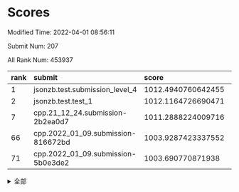 # Scores

Modified Time: 2022-04-01 08:56:11

Submit Num: 207

All Rank Num: 453937

| rank |               submit               |       score        |       sigma        | pk_num |
| :--- | :--------------------------------- | :----------------- | :----------------- | :----- |
| 1    | jsonzb.test.submission_level_4     | 1012.4940760642455 | 0.7789979861677107 | 8772   |
| 2    | jsonzb.test.test_1                 | 1012.1164726690471 | 0.8206493817819713 | 8771   |
| 7    | cpp.21_12_24.submission-2b2ea0d7   | 1011.2888224009716 | 0.7863866005087435 | 8775   |
| 66   | cpp.2022_01_09.submission-816672bd | 1003.9287423337552 | 0.7234087376285927 | 8769   |
| 71   | cpp.2022_01_09.submission-5b0e3de2 | 1003.690770871938  | 0.7089169598444707 | 8770   |


<details>
<summary>全部</summary>

| rank |                 submit                 |       score        |       sigma        | pk_num |
| :--- | :------------------------------------- | :----------------- | :----------------- | :----- |
| 1    | jsonzb.test.submission_level_4         | 1012.4940760642455 | 0.7789979861677107 | 8772   |
| 2    | jsonzb.test.test_1                     | 1012.1164726690471 | 0.8206493817819713 | 8771   |
| 3    | gobigger.level_3.submission_level_3_39 | 1011.6422752310664 | 0.7861024491618557 | 8770   |
| 4    | gobigger.level_3.submission_level_3_19 | 1011.4059895342832 | 0.7800328604077809 | 8769   |
| 5    | gobigger.level_3.submission_level_3_26 | 1011.390453410036  | 0.7794022950554742 | 8772   |
| 6    | gobigger.level_3.submission_level_3_36 | 1011.3195216828987 | 0.7781837953489613 | 8773   |
| 7    | cpp.21_12_24.submission-2b2ea0d7       | 1011.2888224009716 | 0.7863866005087435 | 8775   |
| 8    | gobigger.level_3.submission_level_3_18 | 1011.2638613473474 | 0.787242552885911  | 8777   |
| 9    | gobigger.level_3.submission_level_3_13 | 1011.1673147992174 | 0.7479627534108713 | 8775   |
| 10   | gobigger.level_3.submission_level_3_8  | 1011.1629489183988 | 0.7529546195484861 | 8774   |
| 11   | gobigger.level_3.submission_level_3_30 | 1011.1210120329647 | 0.7691722337377003 | 8774   |
| 12   | gobigger.level_3.submission_level_3_9  | 1011.0910571570597 | 0.770228516398126  | 8773   |
| 13   | gobigger.level_3.submission_level_3_11 | 1010.9073655256661 | 0.7597088892958709 | 8772   |
| 14   | gobigger.level_3.submission_level_3_16 | 1010.8472973368993 | 0.779824071774692  | 8771   |
| 15   | gobigger.level_3.submission_level_3_45 | 1010.7556784086994 | 0.750375160825972  | 8772   |
| 16   | gobigger.level_3.submission_level_3_41 | 1010.7343802539789 | 0.7734570523867217 | 8777   |
| 17   | gobigger.level_3.submission_level_3_1  | 1010.5951257954739 | 0.765697626987013  | 8774   |
| 18   | gobigger.level_3.submission_level_3_46 | 1010.5115520950204 | 0.7787037583691874 | 8773   |
| 19   | gobigger.level_3.submission_level_3_12 | 1010.4548460596262 | 0.7750079871951333 | 8769   |
| 20   | gobigger.level_3.submission_level_3_27 | 1010.3050268103588 | 0.7610797770211942 | 8770   |
| 21   | gobigger.level_3.submission_level_3_20 | 1010.2828181107571 | 0.7431241655880262 | 8768   |
| 22   | gobigger.level_3.submission_level_3_47 | 1010.2722065130804 | 0.7698755942628851 | 8773   |
| 23   | gobigger.level_3.submission_level_3_28 | 1010.2227431634874 | 0.7793427518703091 | 8775   |
| 24   | gobigger.level_3.submission_level_3_0  | 1010.2113726373417 | 0.7647150536407952 | 8772   |
| 25   | gobigger.level_3.submission_level_3_14 | 1010.1752131026203 | 0.7602538799895626 | 8770   |
| 26   | gobigger.level_3.submission_level_3_23 | 1010.1475297283162 | 0.7565962434414014 | 8777   |
| 27   | gobigger.level_3.submission_level_3_5  | 1010.0843463750676 | 0.7629175155706833 | 8771   |
| 28   | gobigger.level_3.submission_level_3_31 | 1010.0141788484308 | 0.752144081222314  | 8772   |
| 29   | gobigger.level_3.submission_level_3_24 | 1009.9381080755659 | 0.7243339231792184 | 8765   |
| 30   | gobigger.level_3.submission_level_3_48 | 1009.8537605101596 | 0.7447214320942326 | 8770   |
| 31   | gobigger.level_3.submission_level_3_49 | 1009.8533951612272 | 0.7440853655968984 | 8770   |
| 32   | gobigger.level_3.submission_level_3_40 | 1009.8478111306882 | 0.7382201082377597 | 8770   |
| 33   | gobigger.level_3.submission_level_3_35 | 1009.8381047628966 | 0.742674513297188  | 8770   |
| 34   | gobigger.level_3.submission_level_3_29 | 1009.8191697404768 | 0.7572089829816093 | 8773   |
| 35   | gobigger.level_3.submission_level_3_15 | 1009.8159567861848 | 0.7521880432121563 | 8771   |
| 36   | gobigger.level_3.submission_level_3_22 | 1009.8035486108694 | 0.7640445600477811 | 8768   |
| 37   | gobigger.level_3.submission_level_3_7  | 1009.7585128333023 | 0.7583673764545368 | 8770   |
| 38   | gobigger.level_3.submission_level_3_2  | 1009.7455992704095 | 0.7740353621003871 | 8769   |
| 39   | gobigger.level_3.submission_level_3_37 | 1009.7331513732819 | 0.7545999632288696 | 8772   |
| 40   | gobigger.level_3.submission_level_3_43 | 1009.6406337858934 | 0.7361097846315573 | 8767   |
| 41   | gobigger.level_3.submission_level_3_6  | 1009.6405676281034 | 0.75220515238962   | 8772   |
| 42   | gobigger.level_3.submission_level_3_17 | 1009.4878620491044 | 0.7535341038952555 | 8766   |
| 43   | gobigger.level_3.submission_level_3_3  | 1009.4662813126777 | 0.7757858166739521 | 8774   |
| 44   | gobigger.level_3.submission_level_3_10 | 1009.4624829561693 | 0.7529157483554949 | 8764   |
| 45   | gobigger.level_3.submission_level_3_21 | 1009.3846991697017 | 0.7333187007433902 | 8772   |
| 46   | gobigger.level_3.submission_level_3_32 | 1009.3817260093849 | 0.7371188213469715 | 8777   |
| 47   | gobigger.level_3.submission_level_3_44 | 1009.2034475196306 | 0.7610051662134256 | 8772   |
| 48   | gobigger.level_3.submission_level_3_34 | 1009.1883333483255 | 0.7481501970805552 | 8774   |
| 49   | gobigger.level_3.submission_level_3_42 | 1009.1485639401404 | 0.7606236654445572 | 8770   |
| 50   | gobigger.level_3.submission_level_3_25 | 1009.1378770475754 | 0.7280583316900947 | 8772   |
| 51   | gobigger.level_3.submission_level_3_38 | 1009.0175478768587 | 0.7345214577783802 | 8770   |
| 52   | gobigger.level_3.submission_level_3_4  | 1008.8241280452461 | 0.7704694250047776 | 8770   |
| 53   | gobigger.level_3.submission_level_3_33 | 1008.6345529706072 | 0.7538786409157574 | 8772   |
| 54   | gobigger.level_1.submission_level_1_32 | 1004.9107000360358 | 0.7240150441603875 | 8775   |
| 55   | gobigger.level_1.submission_level_1_41 | 1004.8392279151267 | 0.7249602432798969 | 8773   |
| 56   | gobigger.level_1.submission_level_1_37 | 1004.6228986074016 | 0.7365668011967516 | 8775   |
| 57   | gobigger.level_1.submission_level_1_30 | 1004.5620649834904 | 0.7116797419903891 | 8772   |
| 58   | gobigger.level_1.submission_level_1_38 | 1004.5434158870446 | 0.7322334677991398 | 8771   |
| 59   | gobigger.level_1.submission_level_1_0  | 1004.4562681749024 | 0.714740754344273  | 8772   |
| 60   | gobigger.level_1.submission_level_1_13 | 1004.4007260467055 | 0.7127040708090342 | 8778   |
| 61   | gobigger.level_1.submission_level_1_21 | 1004.3610646910333 | 0.7238062732009295 | 8773   |
| 62   | gobigger.level_1.submission_level_1_22 | 1004.360265514877  | 0.7066386163944528 | 8770   |
| 63   | gobigger.level_1.submission_level_1_47 | 1004.2080569413517 | 0.7134927527514212 | 8771   |
| 64   | gobigger.level_1.submission_level_1_5  | 1004.0291930151357 | 0.7271540874704299 | 8769   |
| 65   | gobigger.level_1.submission_level_1_16 | 1003.9768918099265 | 0.7043672688561081 | 8773   |
| 66   | cpp.2022_01_09.submission-816672bd     | 1003.9287423337552 | 0.7234087376285927 | 8769   |
| 67   | gobigger.level_1.submission_level_1_28 | 1003.8832309836514 | 0.7158155023366386 | 8775   |
| 68   | gobigger.level_1.submission_level_1_34 | 1003.8160174988351 | 0.7225485936677258 | 8773   |
| 69   | gobigger.level_1.submission_level_1_29 | 1003.7705606883959 | 0.7167497953190815 | 8773   |
| 70   | gobigger.level_1.submission_level_1_7  | 1003.7535582275952 | 0.714830585815613  | 8767   |
| 71   | cpp.2022_01_09.submission-5b0e3de2     | 1003.690770871938  | 0.7089169598444707 | 8770   |
| 72   | gobigger.level_1.submission_level_1_20 | 1003.6873058693243 | 0.7153976085699194 | 8772   |
| 73   | gobigger.level_1.submission_level_1_44 | 1003.6633940759632 | 0.7169259658956105 | 8774   |
| 74   | gobigger.level_1.submission_level_1_36 | 1003.6232040321585 | 0.7137271424943645 | 8771   |
| 75   | gobigger.level_1.submission_level_1_18 | 1003.5851025196497 | 0.7117556366818976 | 8771   |
| 76   | gobigger.level_1.submission_level_1_49 | 1003.5273762500833 | 0.7294468724069801 | 8772   |
| 77   | gobigger.level_1.submission_level_1_43 | 1003.4953752277665 | 0.7201613448532714 | 8772   |
| 78   | gobigger.level_1.submission_level_1_40 | 1003.4808756266287 | 0.7315397218899529 | 8773   |
| 79   | gobigger.level_1.submission_level_1_4  | 1003.4778833312519 | 0.7141586882632831 | 8769   |
| 80   | gobigger.level_1.submission_level_1_35 | 1003.4726489014407 | 0.7124621879879783 | 8768   |
| 81   | gobigger.level_1.submission_level_1_31 | 1003.464363962219  | 0.7124883303684102 | 8772   |
| 82   | gobigger.level_1.submission_level_1_42 | 1003.3596297087738 | 0.7033944913808449 | 8776   |
| 83   | gobigger.level_1.submission_level_1_1  | 1003.3523910303347 | 0.7177618079769545 | 8773   |
| 84   | gobigger.level_1.submission_level_1_24 | 1003.2964068886637 | 0.7266093793403524 | 8771   |
| 85   | gobigger.level_1.submission_level_1_48 | 1003.2759581170433 | 0.7097668007746816 | 8771   |
| 86   | gobigger.level_1.submission_level_1_46 | 1003.2710087077659 | 0.7199170183414135 | 8776   |
| 87   | gobigger.level_1.submission_level_1_17 | 1003.2497192020841 | 0.7185116624384159 | 8769   |
| 88   | gobigger.level_1.submission_level_1_10 | 1003.2191433590104 | 0.7101560899162543 | 8769   |
| 89   | gobigger.level_1.submission_level_1_26 | 1003.14504876693   | 0.7236263517530044 | 8776   |
| 90   | gobigger.level_1.submission_level_1_25 | 1002.9310453694756 | 0.7252409052692743 | 8768   |
| 91   | gobigger.level_1.submission_level_1_6  | 1002.8392521209325 | 0.716117711007459  | 8770   |
| 92   | gobigger.level_1.submission_level_1_9  | 1002.8177030329387 | 0.7093511408861215 | 8767   |
| 93   | gobigger.level_1.submission_level_1_8  | 1002.7676202978893 | 0.7153960962314408 | 8776   |
| 94   | gobigger.level_1.submission_level_1_27 | 1002.7085755466613 | 0.714128410499525  | 8775   |
| 95   | gobigger.level_1.submission_level_1_2  | 1002.6780319636426 | 0.7038161272146397 | 8772   |
| 96   | gobigger.level_1.submission_level_1_15 | 1002.5972938208109 | 0.7058084435114157 | 8773   |
| 97   | gobigger.level_1.submission_level_1_14 | 1002.5951438827165 | 0.7074650538164429 | 8768   |
| 98   | gobigger.level_1.submission_level_1_3  | 1002.5815148763768 | 0.7020369750141062 | 8771   |
| 99   | gobigger.level_1.submission_level_1_45 | 1002.4204339212421 | 0.7163542533882543 | 8778   |
| 100  | gobigger.level_1.submission_level_1_39 | 1002.3457467796806 | 0.7132122732584824 | 8772   |
| 101  | gobigger.level_1.submission_level_1_23 | 1002.3299352259377 | 0.7123796674314243 | 8779   |
| 102  | gobigger.level_1.submission_level_1_19 | 1002.3257468123035 | 0.7180134391498368 | 8774   |
| 103  | gobigger.level_1.submission_level_1_33 | 1002.2725563269141 | 0.7157970480205447 | 8772   |
| 104  | gobigger.level_1.submission_level_1_12 | 1002.0759554312006 | 0.7209427413133093 | 8770   |
| 105  | gobigger.level_1.submission_level_1_11 | 1001.8864440979947 | 0.710935001766351  | 8768   |
| 106  | gobigger.random.submission_random_11   | 997.4941296435289  | 0.7109744957711853 | 8776   |
| 107  | gobigger.random.submission_random_22   | 997.3635894658864  | 0.7087197270515547 | 8770   |
| 108  | gobigger.random.submission_random_13   | 997.1667640639918  | 0.708097021552338  | 8772   |
| 109  | gobigger.random.submission_random_34   | 996.8902110650677  | 0.7120002832040542 | 8771   |
| 110  | gobigger.random.submission_random_4    | 996.7763291034004  | 0.7155667177844496 | 8771   |
| 111  | gobigger.random.submission_random_36   | 996.6090569686356  | 0.7078128129332858 | 8769   |
| 112  | gobigger.random.submission_random_2    | 996.6040234804194  | 0.7189082468329105 | 8773   |
| 113  | gobigger.random.submission_random_5    | 996.5508789000731  | 0.7301245247267647 | 8771   |
| 114  | gobigger.random.submission_random_7    | 996.4806823814861  | 0.7178232652398491 | 8771   |
| 115  | gobigger.random.submission_random_12   | 996.453102138633   | 0.7063128940883286 | 8766   |
| 116  | gobigger.random.submission_random_35   | 996.4419930483133  | 0.7078941380271726 | 8772   |
| 117  | gobigger.random.submission_random_25   | 996.4197611727291  | 0.7083834881041275 | 8774   |
| 118  | gobigger.random.submission_random_47   | 996.4013824980926  | 0.7193431868631717 | 8772   |
| 119  | gobigger.random.submission_random_30   | 996.3835281041593  | 0.7081313409392044 | 8768   |
| 120  | gobigger.random.submission_random_6    | 996.3260767718285  | 0.711388469276788  | 8772   |
| 121  | gobigger.random.submission_random_39   | 996.3230196426063  | 0.7088860883481077 | 8770   |
| 122  | gobigger.random.submission_random_20   | 996.3002748685924  | 0.7231339407446234 | 8776   |
| 123  | gobigger.random.submission_random_17   | 996.2845425578789  | 0.7158146230459954 | 8770   |
| 124  | gobigger.random.submission_random_26   | 996.2545821947622  | 0.6971245377569157 | 8774   |
| 125  | gobigger.random.submission_random_16   | 996.2211163357958  | 0.7199753244818554 | 8774   |
| 126  | gobigger.random.submission_random_0    | 996.1691694959126  | 0.7133490000124602 | 8771   |
| 127  | gobigger.random.submission_random_41   | 996.139076258365   | 0.7056520530696758 | 8772   |
| 128  | gobigger.random.submission_random_43   | 996.083000083236   | 0.7216873713518087 | 8773   |
| 129  | gobigger.random.submission_random_48   | 996.0807830924775  | 0.7154203061558415 | 8775   |
| 130  | gobigger.random.submission_random_45   | 996.0541594190631  | 0.7053228096494345 | 8771   |
| 131  | gobigger.random.submission_random_28   | 996.039837018772   | 0.7200760683361329 | 8768   |
| 132  | gobigger.random.submission_random_32   | 995.9848507208299  | 0.7126999069209393 | 8775   |
| 133  | gobigger.random.submission_random_9    | 995.9646176624464  | 0.710467175517046  | 8772   |
| 134  | gobigger.random.submission_random_21   | 995.9597631020447  | 0.7174598418053848 | 8774   |
| 135  | gobigger.random.submission_random_1    | 995.8894839896758  | 0.7076832570791838 | 8772   |
| 136  | gobigger.random.submission_random_23   | 995.8374761541447  | 0.720744517018793  | 8774   |
| 137  | gobigger.random.submission_random_19   | 995.833605759286   | 0.7173899399729131 | 8770   |
| 138  | gobigger.random.submission_random_38   | 995.8096242543926  | 0.698443231222754  | 8774   |
| 139  | gobigger.random.submission_random_29   | 995.7806423243925  | 0.7134166214948678 | 8772   |
| 140  | gobigger.random.submission_random_3    | 995.7601452818544  | 0.7253480733157245 | 8773   |
| 141  | gobigger.random.submission_random_46   | 995.7311500683251  | 0.6970080570597746 | 8772   |
| 142  | gobigger.random.submission_random_33   | 995.6751370357358  | 0.7063366328969325 | 8772   |
| 143  | gobigger.random.submission_random_18   | 995.5782612275852  | 0.7104566486980716 | 8771   |
| 144  | gobigger.random.submission_random_44   | 995.5483839616314  | 0.6978716012753968 | 8770   |
| 145  | gobigger.random.submission_random_31   | 995.499494388349   | 0.6981648031754942 | 8770   |
| 146  | gobigger.random.submission_random_10   | 995.4810028469433  | 0.7152778891075583 | 8773   |
| 147  | gobigger.random.submission_random_49   | 995.4341450401862  | 0.7025547430359195 | 8774   |
| 148  | gobigger.random.submission_random_14   | 995.4161299138524  | 0.6984697524611524 | 8773   |
| 149  | gobigger.random.submission_random_42   | 995.3984568132444  | 0.7064580580250832 | 8772   |
| 150  | gobigger.random.submission_random_24   | 995.2490577742052  | 0.7192923003865698 | 8774   |
| 151  | gobigger.random.submission_random_37   | 995.205888896137   | 0.7068645967870886 | 8774   |
| 152  | gobigger.random.submission_random_8    | 995.0595474349777  | 0.7100167145378387 | 8775   |
| 153  | gobigger.random.submission_random_40   | 995.0327267930676  | 0.7181752152787094 | 8765   |
| 154  | gobigger.random.submission_random_27   | 995.001417097209   | 0.7210296630711157 | 8769   |
| 155  | gobigger.random.submission_random_15   | 994.5897791427757  | 0.7181999683803425 | 8772   |
| 156  | gobigger.level_2.submission_level_2_39 | 993.7560474846389  | 0.721965460390517  | 8771   |
| 157  | gobigger.level_2.submission_level_2_48 | 993.7548518502693  | 0.7437019926591968 | 8774   |
| 158  | gobigger.level_2.submission_level_2_36 | 993.6059476496831  | 0.738397134585119  | 8769   |
| 159  | gobigger.level_2.submission_level_2_27 | 993.5877719897544  | 0.7394546166835374 | 8770   |
| 160  | gobigger.level_2.submission_level_2_20 | 993.4796746680486  | 0.7205145852343027 | 8774   |
| 161  | gobigger.level_2.submission_level_2_21 | 993.2691849087047  | 0.7291073863952973 | 8771   |
| 162  | gobigger.level_2.submission_level_2_45 | 993.2485969125441  | 0.7325237799486143 | 8773   |
| 163  | gobigger.level_2.submission_level_2_31 | 992.9247330516051  | 0.7287059044042761 | 8770   |
| 164  | gobigger.level_2.submission_level_2_22 | 992.9009975916823  | 0.7404706228259912 | 8773   |
| 165  | gobigger.level_2.submission_level_2_26 | 992.8043300140017  | 0.7395771194884253 | 8776   |
| 166  | gobigger.level_2.submission_level_2_42 | 992.6984159484795  | 0.750947767477103  | 8770   |
| 167  | gobigger.level_2.submission_level_2_17 | 992.6676932758089  | 0.7408396976518336 | 8771   |
| 168  | gobigger.level_2.submission_level_2_30 | 992.6566525108339  | 0.7401151829346936 | 8772   |
| 169  | gobigger.level_2.submission_level_2_35 | 992.5689031192882  | 0.7451467062586162 | 8769   |
| 170  | gobigger.level_2.submission_level_2_2  | 992.5328760670761  | 0.7296052186139723 | 8766   |
| 171  | gobigger.level_2.submission_level_2_40 | 992.5292781502485  | 0.727615526283125  | 8775   |
| 172  | gobigger.level_2.submission_level_2_16 | 992.5105282879072  | 0.7400679192216879 | 8772   |
| 173  | gobigger.level_2.submission_level_2_38 | 992.5094022542461  | 0.7191274096794703 | 8770   |
| 174  | gobigger.level_2.submission_level_2_11 | 992.4884899047082  | 0.7280704399876982 | 8766   |
| 175  | gobigger.level_2.submission_level_2_47 | 992.4726575815741  | 0.7478298167603279 | 8775   |
| 176  | gobigger.level_2.submission_level_2_10 | 992.4396340064383  | 0.7503612023411945 | 8774   |
| 177  | gobigger.level_2.submission_level_2_6  | 992.2806024905192  | 0.737762978311023  | 8770   |
| 178  | gobigger.level_2.submission_level_2_19 | 992.2801705876406  | 0.7505196925456974 | 8772   |
| 179  | gobigger.level_2.submission_level_2_41 | 992.2749012468065  | 0.7256214711440915 | 8776   |
| 180  | gobigger.level_2.submission_level_2_43 | 992.1914238976855  | 0.75535618687695   | 8763   |
| 181  | gobigger.level_2.submission_level_2_13 | 992.1817843988712  | 0.739158129286961  | 8765   |
| 182  | gobigger.level_2.submission_level_2_14 | 992.1582310771494  | 0.7695627106061167 | 8770   |
| 183  | gobigger.level_2.submission_level_2_7  | 992.0999895562469  | 0.733491151378921  | 8774   |
| 184  | gobigger.level_2.submission_level_2_46 | 992.0601932322352  | 0.7239318579263807 | 8769   |
| 185  | gobigger.level_2.submission_level_2_33 | 991.8376240059105  | 0.7697994924166336 | 8773   |
| 186  | gobigger.level_2.submission_level_2_1  | 991.5861994519719  | 0.7316922665102474 | 8770   |
| 187  | gobigger.level_2.submission_level_2_24 | 991.5343864305357  | 0.7634240335881913 | 8774   |
| 188  | gobigger.level_2.submission_level_2_25 | 991.4913188617596  | 0.7436687928516921 | 8770   |
| 189  | gobigger.level_2.submission_level_2_34 | 991.4873608257983  | 0.7437061654341357 | 8775   |
| 190  | gobigger.level_2.submission_level_2_15 | 991.4578148959358  | 0.7529314834863298 | 8771   |
| 191  | gobigger.level_2.submission_level_2_5  | 991.365813012323   | 0.7648401199020106 | 8771   |
| 192  | gobigger.level_2.submission_level_2_23 | 991.2624718865792  | 0.7516522666622423 | 8770   |
| 193  | gobigger.level_2.submission_level_2_29 | 991.2460058447325  | 0.7431136295984225 | 8772   |
| 194  | gobigger.level_2.submission_level_2_8  | 991.1010293542438  | 0.7471540100858656 | 8771   |
| 195  | gobigger.level_2.submission_level_2_3  | 991.0137039532648  | 0.743672089833634  | 8774   |
| 196  | gobigger.level_2.submission_level_2_44 | 991.0125396556663  | 0.7606887187846767 | 8770   |
| 197  | gobigger.level_2.submission_level_2_37 | 990.9931848618323  | 0.7626636310092549 | 8771   |
| 198  | gobigger.level_2.submission_level_2_28 | 990.9906814027712  | 0.7469344558818236 | 8771   |
| 199  | gobigger.level_2.submission_level_2_18 | 990.7540495538198  | 0.7408896422331748 | 8774   |
| 200  | gobigger.level_2.submission_level_2_49 | 990.6510597908815  | 0.7567912965397507 | 8772   |
| 201  | gobigger.level_2.submission_level_2_9  | 990.5626538645721  | 0.7718548223304955 | 8774   |
| 202  | gobigger.level_2.submission_level_2_4  | 990.505299110327   | 0.7587287736383755 | 8767   |
| 203  | gobigger.level_2.submission_level_2_12 | 990.2293356565283  | 0.7730625223284364 | 8771   |
| 204  | gobigger.level_2.submission_level_2_32 | 990.0903670364652  | 0.7600435348343821 | 8772   |
| 205  | gobigger.level_2.submission_level_2_0  | 989.1444271199563  | 0.7637497881182551 | 8772   |
| 206  | gobigger.none.submission_none_0        | 976.6627776759353  | 1.3768046158193887 | 8777   |
| 207  | gobigger.none.submission_none_1        | 974.9550850209163  | 1.6298526316337896 | 8777   |

</details>